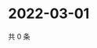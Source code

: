 # 2022-03-01

共 0 条

<!-- BEGIN WEIBO -->
<!-- 最后更新时间 Tue Mar 01 2022 10:15:15 GMT+0800 (China Standard Time) -->

<!-- END WEIBO -->

